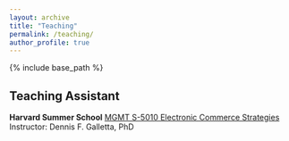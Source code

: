```yaml
---
layout: archive
title: "Teaching"
permalink: /teaching/
author_profile: true
---
```


{% include base_path %}

Teaching Assistant 
------

**Harvard Summer School** 
[MGMT S-5010 Electronic Commerce Strategies](https://www.summer.harvard.edu/course-catalog/courses/electronic-commerce-strategies/34433?subjects=Management) 
Instructor: Dennis F. Galletta, PhD
